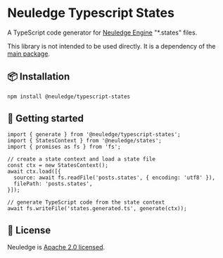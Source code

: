 # Neuledge Typescript States

A TypeScript code generator for [Neuledge Engine](https://neuledge.com) "\*.states" files.

This library is not intended to be used directly. It is a dependency of the [main package](https://www.npmjs.com/package/@neuledge/engine).

## 📦 Installation

```bash
npm install @neuledge/typescript-states
```

## 🚀 Getting started

```states
import { generate } from '@neuledge/typescript-states';
import { StatesContext } from '@neuledge/states';
import { promises as fs } from 'fs';

// create a state context and load a state file
const ctx = new StatesContext();
await ctx.load([{
  source: await fs.readFile('posts.states', { encoding: 'utf8' }),
  filePath: 'posts.states',
}]);

// generate TypeScript code from the state context
await fs.writeFile('states.generated.ts', generate(ctx));
```

## 📄 License

Neuledge is [Apache 2.0 licensed](https://github.com/neuledge/engine-js/blob/main/LICENSE).
